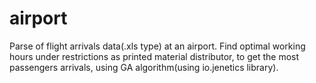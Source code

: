 # airport
Parse of flight arrivals data(.xls type) at an airport.
Find optimal working hours under restrictions as printed material distributor, to get the most passengers arrivals,
using GA algorithm(using io.jenetics library).
